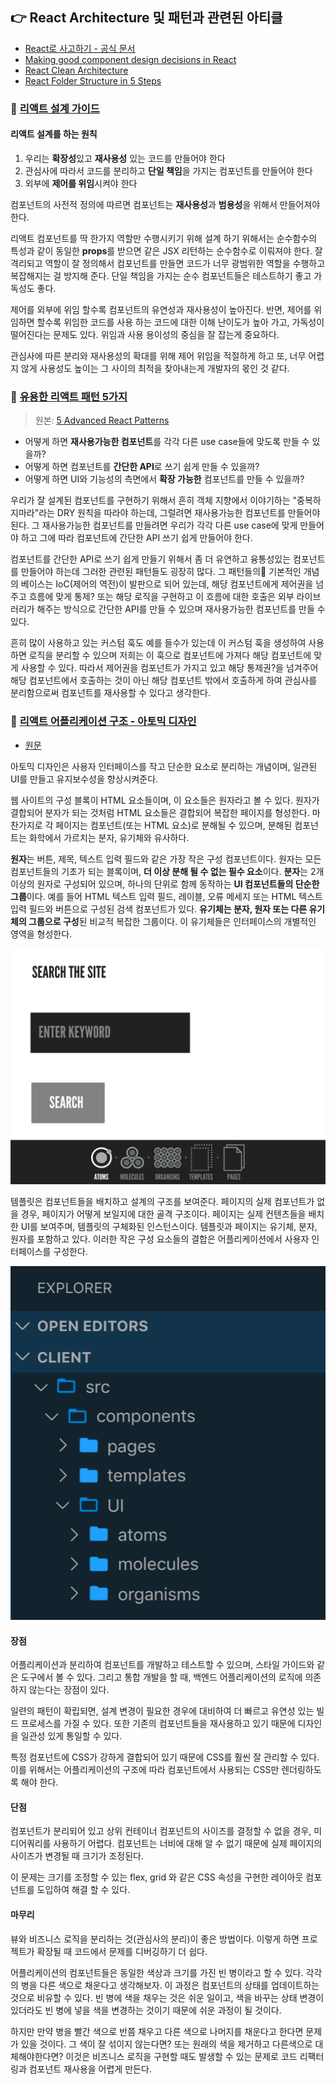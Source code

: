 ## 👉 React Architecture 및 패턴과 관련된 아티클
- [React로 사고하기 - 공식 문서](https://ko.reactjs.org/docs/thinking-in-react.html)
- [Making good component design decisions in React](https://marvelapp.com/blog/making-good-component-design-decisions-in-react/)
- [React Clean Architecture](https://dev.to/kpiteng/react-clean-architecture-114f?utm_source=dormosheio&utm_campaign=dormosheio&fbclid=IwAR3E77zXUJT0TuDbOiNb6KvcYStKA3dWsNm--5S0_fN5TydqbCGOt48tVLk)
- [React Folder Structure in 5 Steps](https://smoh.tistory.com/385)

### 🎈 [리액트 설계 가이드](https://www.stevy.dev/react-design-guide)
#### 리액트 설계를 하는 원칙
1. 우리는 **확장성**있고 **재사용성** 있는 코드를 만들어야 한다
2. 관심사에 따라서 코드를 분리하고 **단일 책임**을 가지는 컴포넌트를 만들어야 한다
3. 외부에 **제어를 위임**시켜야 한다

컴포넌트의 사전적 정의에 따르면 컴포넌트는 **재사용성**과 **범용성**을 위해서 만들어져야 한다.   

리액트 컴포넌트를 딱 한가지 역할만 수행시키기 위해 설계 하기 위해서는 순수함수의 특성과 같이 동일한 **props**를 받으면 같은 JSX 리턴하는 순수함수로 이뤄져야 한다. 잘 격리되고 역할이 잘 정의해서 컴포넌트를 만들면 코드가 너무 광범위한 역할을 수행하고 복잡해지는 걸 방지해 준다. 단일 책임을 가지는 순수 컴포넌트들은 테스트하기 좋고 가독성도 좋다.   

제어를 외부에 위임 할수록 컴포넌트의 유연성과 재사용성이 높아진다. 반면, 제어를 위임하면 할수록 위임한 코드를 사용 하는 코드에 대한 이해 난이도가 높아 가고, 가독성이 떨어진다는 문제도 있다. 위임과 사용 용이성의 중심을 잘 잡는게 중요하다.   

관심사에 따른 분리와 재사용성의 확대를 위해 제어 위임을 적절하게 하고 또, 너무 어렵지 않게 사용성도 높이는 그 사이의 최적을 찾아내는게 개발자의 몫인 것 같다.

### 🎈 [유용한 리액트 패턴 5가지](https://velog.io/@dnr6054/%EC%9C%A0%EC%9A%A9%ED%95%9C-%EB%A6%AC%EC%95%A1%ED%8A%B8-%ED%8C%A8%ED%84%B4-5%EA%B0%80%EC%A7%80)

> 원본: [5 Advanced React Patterns](https://javascript.plainenglish.io/5-advanced-react-patterns-a6b7624267a6)

- 어떻게 하면 **재사용가능한 컴포넌트**를 각각 다른 use case들에 맞도록 만들 수 있을까?
- 어떻게 하면 컴포넌트를 **간단한 API**로 쓰기 쉽게 만들 수 있을까?
- 어떻게 하면 UI와 기능성의 측면에서 **확장 가능한** 컴포넌트를 만들 수 있을까?

우리가 잘 설계된 컴포넌트를 구현하기 위해서 흔히 객체 지향에서 이야기하는 "중복하지마라"라는 DRY 원칙을 따라야 하는데, 그럴려면 재사용가능한 컴포넌트를 만들어야 된다. 그 재사용가능한 컴포넌트를 만들려면 우리가 각각 다른 use case에 맞게 만들어야 하고 그에 따라 컴포넌트에 간단한 API 쓰기 쉽게 만들어야 한다.   

컴포넌트를 간단한 API로 쓰기 쉽게 만들기 위해서 좀 더 유연하고 융통성있는 컴포넌트를 만들어야 하는데 그러한 관련된 패턴들도 굉장히 많다. 그 패턴들의 기본적인 개념의 베이스는 IoC(제어의 역전)이 발판으로 되어 있는데, 해당 컴포넌트에게 제어권을 넘주고 흐름에 맞게 통제? 또는 해당 로직을 구현하고 이 흐름에 대한 호출은 외부 라이브러리가 해주는 방식으로 간단한 API를 만들 수 있으며 재사용가능한 컴포넌트를 만들 수 있다.   

흔히 많이 사용하고 있는 커스텀 훅도 예를 들수가 있는데 이 커스텀 훅을 생성하여 사용하면 로직을 분리할 수 있으며 저희는 이 훅으로 컴포넌트에 가져다 해당 컴포넌트에 맞게 사용할 수 있다. 따라서 제어권을 컴포넌트가 가지고 있고 해당 통제권?을 넘겨주어 해당 컴포넌트에서 호출하는 것이 아닌 해당 컴포넌트 밖에서 호출하게 하여 관심사를 분리함으로써 컴포넌트를 재사용할 수 있다고 생각한다.

### 🎈 [리액트 어플리케이션 구조 - 아토믹 디자인](https://ui.toast.com/weekly-pick/ko_20200213)
- [원문](https://andela.com/insights/structuring-your-react-application-atomic-design-principles/)

아토믹 디자인은 사용자 인터페이스를 작고 단순한 요소로 분리하는 개념이며, 일관된 UI를 만들고 유지보수성을 향상시켜준다.   

웹 사이트의 구성 블록이 HTML 요소들이며, 이 요소들은 원자라고 볼 수 있다. 원자가 결합되어 분자가 되는 것처럼 HTML 요소들은 결합되어 복잡한 페이지를 형성한다. 마찬가지로 각 페이지는 컴포넌트(또는 HTML 요소)로 분해될 수 있으며, 분해된 컴포넌트는 화학에서 가르치는 분자, 유기체와 유사하다.   

**원자**는 버튼, 제목, 텍스트 입력 필드와 같은 가장 작은 구성 컴포넌트이다. 원자는 모든 컴포넌트들의 기초가 되는 블록이며, **더 이상 분해 될 수 없는 필수 요소**이다. **분자**는 2개 이상의 원자로 구성되어 있으며, 하나의 단위로 함께 동작하는 **UI 컴포넌트들의 단순한 그룹**이다. 예를 들어 HTML 텍스트 입력 필드, 레이블, 오류 메세지 또는 HTML 텍스트 입력 필드와 버튼으로 구성된 검색 컴포넌트가 있다. **유기체는 분자, 원자 또는 다른 유기체의 그룹으로 구성**된 비교적 복잡한 그룹이다. 이 유기체들은 인터페이스의 개별적인 영역을 형성한다.   

<p align="center">
  <img src="../images/1.gif" />
</p>

템플릿은 컴포넌트들을 배치하고 설계의 구조를 보여준다. 페이지의 실제 컴포넌트가 없을 경우, 페이지가 어떻게 보일지에 대한 골격 구조이다. 페이지는 실제 컨텐츠들을 배치한 UI를 보여주며, 템플릿의 구체화된 인스턴스이다. 템플릿과 페이지는 유기체, 분자, 원자를 포함하고 있다. 이러한 작은 구성 요소들의 결합은 어플리케이션에서 사용자 인터페이스를 구성한다.   

<p align="center">
  <img src="../images/2.png" />
</p>

#### 장점
어플리케이션과 분리하여 컴포넌트를 개발하고 테스트할 수 있으며, 스타일 가이드와 같은 도구에서 볼 수 있다. 그리고 통합 개발을 할 때, 백엔드 어플리케이션의 로직에 의존하지 않는다는 장점이 있다.   

일련의 패턴이 확립되면, 설계 변경이 필요한 경우에 대비하여 더 빠르고 유연성 있는 빌드 프로세스를 가질 수 있다. 또한 기존의 컴포넌트들을 재사용하고 있기 때문에 디자인을 일관성 있게 통일할 수 있다.   

특정 컴포넌트에 CSS가 강하게 결합되어 있기 때문에 CSS를 훨씬 잘 관리할 수 있다. 이를 위해서는 어플리케이션의 구조에 따라 컴포넌트에서 사용되는 CSS만 렌더링하도록 해야 한다.   

#### 단점
컴포넌트가 분리되어 있고 상위 컨테이너 컴포넌트의 사이즈를 결정할 수 없을 경우, 미디어쿼리를 사용하기 어렵다. 컴포넌트는 너비에 대해 알 수 없기 때문에 실제 페이지의 사이즈가 변경될 때 크기가 조정된다.   

이 문제는 크기를 조정할 수 있는 flex, grid 와 같은 CSS 속성을 구현한 레이아웃 컴포넌트를 도입하여 해결 할 수 있다.   

#### 마무리
뷰와 비즈니스 로직을 분리하는 것(관심사의 분리)이 좋은 방법이다. 이렇게 하면 프로젝트가 확장될 때 코드에서 문제를 디버깅하기 더 쉽다.   

어플리케이션의 컴포넌트들은 동일한 색상과 크기를 가진 빈 병이라고 할 수 있다. 각각의 병을 다른 색으로 채운다고 생각해보자. 이 과정은 컴포넌트의 상태를 업데이트하는 것으로 비유할 수 있다. 빈 병에 색을 채우는 것은 쉬운 일이고, 색을 바꾸는 상태 변경이 있더라도 빈 병에 넣을 색을 변경하는 것이기 때문에 쉬운 과정이 될 것이다.   

하지만 만약 병을 빨간 색으로 반쯤 채우고 다른 색으로 나머지를 채운다고 한다면 문제가 있을 것이다. 그 색이 잘 섞이지 않는다면? 또는 원래의 색을 제거하고 다른색으로 대체해야한다면? 이것은 비즈니스 로직을 구현할 때도 발생할 수 있는 문제로 코드 리팩터링과 컴포넌트 재사용을 어렵게 만든다.   

